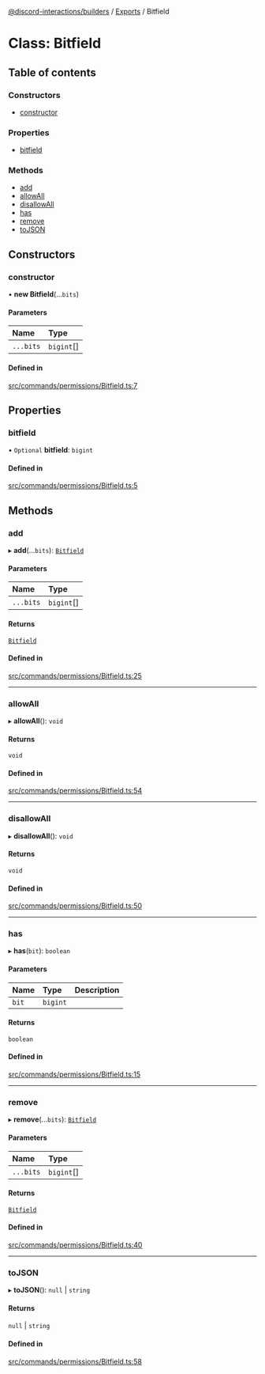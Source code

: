 [@discord-interactions/builders](../README.md) / [Exports](../modules.md) / Bitfield

# Class: Bitfield

## Table of contents

### Constructors

- [constructor](Bitfield.md#constructor)

### Properties

- [bitfield](Bitfield.md#bitfield)

### Methods

- [add](Bitfield.md#add)
- [allowAll](Bitfield.md#allowall)
- [disallowAll](Bitfield.md#disallowall)
- [has](Bitfield.md#has)
- [remove](Bitfield.md#remove)
- [toJSON](Bitfield.md#tojson)

## Constructors

### constructor

• **new Bitfield**(...`bits`)

#### Parameters

| Name | Type |
| :------ | :------ |
| `...bits` | `bigint`[] |

#### Defined in

[src/commands/permissions/Bitfield.ts:7](https://github.com/ssMMiles/interactions.ts/blob/df1cc9e/packages/builders/src/commands/permissions/Bitfield.ts#L7)

## Properties

### bitfield

• `Optional` **bitfield**: `bigint`

#### Defined in

[src/commands/permissions/Bitfield.ts:5](https://github.com/ssMMiles/interactions.ts/blob/df1cc9e/packages/builders/src/commands/permissions/Bitfield.ts#L5)

## Methods

### add

▸ **add**(...`bits`): [`Bitfield`](Bitfield.md)

#### Parameters

| Name | Type |
| :------ | :------ |
| `...bits` | `bigint`[] |

#### Returns

[`Bitfield`](Bitfield.md)

#### Defined in

[src/commands/permissions/Bitfield.ts:25](https://github.com/ssMMiles/interactions.ts/blob/df1cc9e/packages/builders/src/commands/permissions/Bitfield.ts#L25)

___

### allowAll

▸ **allowAll**(): `void`

#### Returns

`void`

#### Defined in

[src/commands/permissions/Bitfield.ts:54](https://github.com/ssMMiles/interactions.ts/blob/df1cc9e/packages/builders/src/commands/permissions/Bitfield.ts#L54)

___

### disallowAll

▸ **disallowAll**(): `void`

#### Returns

`void`

#### Defined in

[src/commands/permissions/Bitfield.ts:50](https://github.com/ssMMiles/interactions.ts/blob/df1cc9e/packages/builders/src/commands/permissions/Bitfield.ts#L50)

___

### has

▸ **has**(`bit`): `boolean`

#### Parameters

| Name | Type | Description |
| :------ | :------ | :------ |
| `bit` | `bigint` |  |

#### Returns

`boolean`

#### Defined in

[src/commands/permissions/Bitfield.ts:15](https://github.com/ssMMiles/interactions.ts/blob/df1cc9e/packages/builders/src/commands/permissions/Bitfield.ts#L15)

___

### remove

▸ **remove**(...`bits`): [`Bitfield`](Bitfield.md)

#### Parameters

| Name | Type |
| :------ | :------ |
| `...bits` | `bigint`[] |

#### Returns

[`Bitfield`](Bitfield.md)

#### Defined in

[src/commands/permissions/Bitfield.ts:40](https://github.com/ssMMiles/interactions.ts/blob/df1cc9e/packages/builders/src/commands/permissions/Bitfield.ts#L40)

___

### toJSON

▸ **toJSON**(): ``null`` \| `string`

#### Returns

``null`` \| `string`

#### Defined in

[src/commands/permissions/Bitfield.ts:58](https://github.com/ssMMiles/interactions.ts/blob/df1cc9e/packages/builders/src/commands/permissions/Bitfield.ts#L58)
